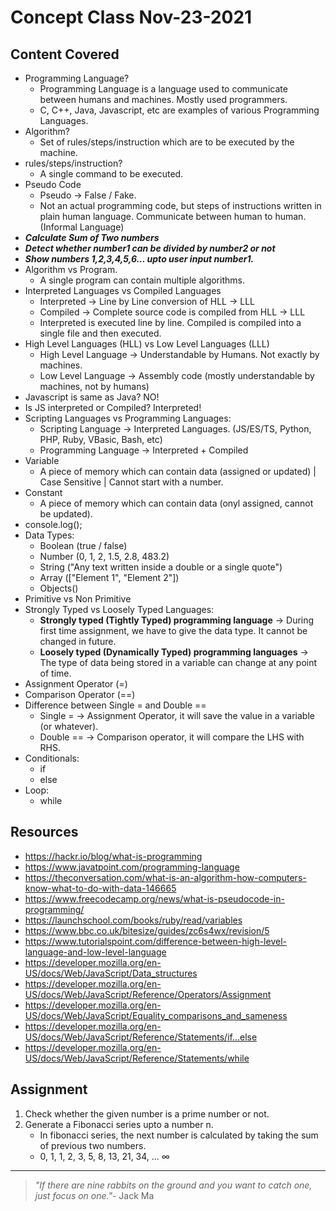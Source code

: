 # Concept Class Nov-23-2021

## Content Covered
- Programming Language?
    - Programming Language is a language used to communicate between humans and machines. Mostly used programmers.
    - C, C++, Java, Javascript, etc are examples of various Programming Languages.
- Algorithm?
    - Set of rules/steps/instruction which are to be executed by the machine.
- rules/steps/instruction?
    - A single command to be executed.
- Pseudo Code
    - Pseudo -> False / Fake.
    - Not an actual programming code, but steps of instructions written in plain human language. Communicate between human to human. (Informal Language)
- ***Calculate Sum of Two numbers***
- ***Detect whether number1 can be divided by number2 or not***
- ***Show numbers 1,2,3,4,5,6... upto user input number1.***
- Algorithm vs Program.
    - A single program can contain multiple algorithms.
- Interpreted Languages vs Compiled Languages
    - Interpreted -> Line by Line conversion of HLL -> LLL
    - Compiled -> Complete source code is compiled from HLL -> LLL
    - Interpreted is executed line by line. Compiled is compiled into a single file and then executed.
- High Level Languages (HLL) vs Low Level Languages (LLL)
    - High Level Language -> Understandable by Humans. Not exactly by machines.
    - Low Level Language -> Assembly code (mostly understandable by machines, not by humans)
- Javascript is same as Java? NO!
- Is JS interpreted or Compiled? Interpreted!
- Scripting Languages vs Programming Languages:
    - Scripting Language -> Interpreted Languages. (JS/ES/TS, Python, PHP, Ruby, VBasic, Bash, etc)
    - Programming Language -> Interpreted + Compiled
- Variable
    - A piece of memory which can contain data (assigned or updated) | Case Sensitive | Cannot start with a number.
- Constant
    - A piece of memory which can contain data (onyl assigned, cannot be updated).
- console.log();
- Data Types:
    - Boolean (true / false)
    - Number (0, 1, 2, 1.5, 2.8, 483.2)
    - String ("Any text written inside a double or a single quote")
    - Array (["Element 1", "Element 2"])
    - Objects()
- Primitive vs Non Primitive
- Strongly Typed vs Loosely Typed Languages:
    - **Strongly typed (Tightly Typed) programming language** -> During first time assignment, we have to give the data type. It cannot be changed in future.
    - **Loosely typed (Dynamically Typed) programming languages** -> The type of data being stored in a variable can change at any point of time.
- Assignment Operator (=)
- Comparison Operator (==)
- Difference between Single = and Double ==
    - Single =  -> Assignment Operator, it will save the value in a variable (or whatever).
    - Double == -> Comparison operator, it will compare the LHS with RHS.
- Conditionals:
    - if
    - else
- Loop:
    - while

## Resources
- https://hackr.io/blog/what-is-programming
- https://www.javatpoint.com/programming-language
- https://theconversation.com/what-is-an-algorithm-how-computers-know-what-to-do-with-data-146665
- https://www.freecodecamp.org/news/what-is-pseudocode-in-programming/
- https://launchschool.com/books/ruby/read/variables
- https://www.bbc.co.uk/bitesize/guides/zc6s4wx/revision/5
- https://www.tutorialspoint.com/difference-between-high-level-language-and-low-level-language
- https://developer.mozilla.org/en-US/docs/Web/JavaScript/Data_structures
- https://developer.mozilla.org/en-US/docs/Web/JavaScript/Reference/Operators/Assignment
- https://developer.mozilla.org/en-US/docs/Web/JavaScript/Equality_comparisons_and_sameness
- https://developer.mozilla.org/en-US/docs/Web/JavaScript/Reference/Statements/if...else
- https://developer.mozilla.org/en-US/docs/Web/JavaScript/Reference/Statements/while

## Assignment
1. Check whether the given number is a prime number or not.
2. Generate a Fibonacci series upto a number n.
    - In fibonacci series, the next number is calculated by taking the sum of previous two numbers.
    - 0, 1, 1, 2, 3, 5, 8, 13, 21, 34, ... ∞

---

> *"If there are nine rabbits on the ground and you want to catch one, just focus on one."*- Jack Ma
